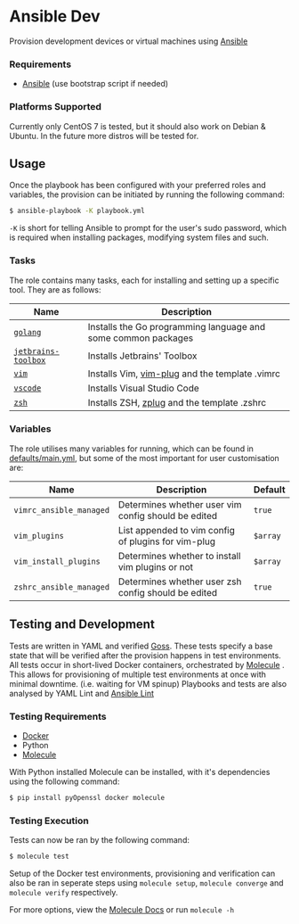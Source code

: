 # Ansible Dev
Provision development devices or virtual machines using [Ansible]

### Requirements
* [Ansible] (use bootstrap script if needed)

### Platforms Supported
Currently only CentOS 7 is tested, but it should also work on Debian & Ubuntu. 
In the future more distros will be tested for.

## Usage
Once the playbook has been configured with your preferred roles and variables, 
the provision can be initiated by running the following command:
```bash
$ ansible-playbook -K playbook.yml
```

`-K` is short for telling Ansible to prompt for the user's sudo password, 
which is required when installing packages, modifying system files and such.

### Tasks
The role contains many tasks, each for installing and setting up a specific tool. They are as follows:

| Name                  | Description                                                   |
|-----------------------|---------------------------------------------------------------|
| [`golang`]            | Installs the Go programming language and some common packages |
| [`jetbrains-toolbox`] | Installs Jetbrains' Toolbox                                   |
| [`vim`]               | Installs Vim, [vim-plug] and the template .vimrc              |
| [`vscode`]            | Installs Visual Studio Code                                   |
| [`zsh`]               | Installs ZSH, [zplug] and the template .zshrc                 |

### Variables
The role utilises many variables for running, which can be found in [defaults/main.yml], 
but some of the most important for user customisation are:

| Name                    | Description                                         | Default    |
|-------------------------|-----------------------------------------------------|------------|
| `vimrc_ansible_managed` | Determines whether user vim config should be edited | `true`     |
| `vim_plugins`           | List appended to vim config of plugins for vim-plug | `$array`   |
| `vim_install_plugins`   | Determines whether to install vim plugins or not    | `$array`   |
| `zshrc_ansible_managed` | Determines whether user zsh config should be edited | `true`     |

## Testing and Development
Tests are written in YAML and verified [Goss]. 
These tests specify a base state that will be verified after the provision happens in test environments.
All tests occur in short-lived Docker containers, orchestrated by [Molecule] . 
This allows for provisioning of multiple test environments at once with minimal downtime. (i.e. waiting for VM spinup)
Playbooks and tests are also analysed by YAML Lint and [Ansible Lint]

### Testing Requirements
* [Docker]
* Python
* [Molecule]

With Python installed Molecule can be installed, with it's dependencies using the following command:
```bash
$ pip install pyOpenssl docker molecule
```

### Testing Execution
Tests can now be ran by the following command:
```bash
$ molecule test
```
Setup of the Docker test environments, provisioning and verification can also be ran in seperate steps using
`molecule setup`, `molecule converge` and `molecule verify` respectively.

For more options, view the [Molecule Docs] or run `molecule -h`

[Ansible]: https://www.ansible.com/
[`golang`]: ./tasks/golang.yml
[`jetbrains-toolbox`]: ./tasks/jetbrains-toolbox.yml
[`vim`]: ./tasks/vim.yml
[`vscode`]: ./tasks/vscode.yml
[`zsh`]: ./tasks/zsh.yml
[vim-plug]: https://github.com/junegunn/vim-plug
[zplug]: https://github.com/zplug/zplug
[defaults/main.yml]: ./defaults/main.yml
[Goss]: https://github.com/aelsabbahy/goss
[Docker]: https://docker.com
[Molecule]: https://github.com/metacloud/molecule
[Ansible Lint]: https://github.com/willthames/ansible-lint
[Molecule Docs]: https://molecule.readthedocs.io/en/latest/usage.html

